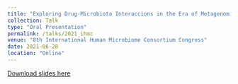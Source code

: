```yaml
---
title: "Exploring Drug-Microbiota Interaccions in the Era of Metagenomics"
collection: Talk
type: "Oral Presentation"
permalink: /talks/2021_ihmc
venue: "8th International Human Microbiome Consortium Congress"
date: 2021-06-28
location: "Online"
---
```



[Download slides here](https://github.com/ArnauVich/Talks/blob/main/iHMC_2021_vichvila.pdf)